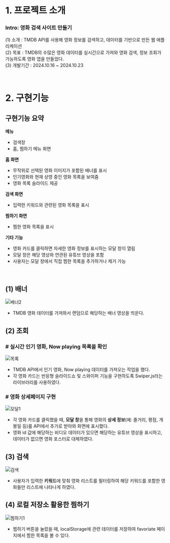 # 1. 프로젝트 소개 
### Intro: 영화 검색 사이트 만들기 <br>
(1) 소개 : TMDB API를 사용해 영화 정보를 검색하고, 데이터를 기반으로 만든 웹 애플리케이션<br>
(2) 목표 : TMDB의 수많은 영화 데이터를 실시간으로 가져와 영화 검색, 정보 조회가 가능하도록 영화 앱을 만들었다.<br>
(3) 개발기간 : 2024.10.16 ~ 2024.10.23

<br>

# 2. 구현기능
## 구현기능 요약
**메뉴**
- 검색창
- 홈, 찜하기 메뉴 화면

**홈 화면**
- 무작위로 선택된 영화 이미지가 포함된 배너를 표시
- 인기영화와 현재 상영 중인 영화 목록을 보여줌
- 영화 목록 슬라이드 제공

**검색 화면**
- 입력한 키워드와 관련된 영화 목록을 표시

**찜하기 화면**
 - 찜한 영화 목록을 표시

**기타 기능**
- 영화 카드를 클릭하면 자세한 영화 정보를 표시하는 모달 창이 열림
- 모달 창은 해당 영상와 연관된 유튜브 영상을 포함
- 사용자는 모달 창에서 직접 찜한 목록을 추가하거나 제거 가능

<br>

## (1) 배너
![배너2](https://github.com/user-attachments/assets/44a6322e-6a3a-4d51-8dfd-092b8451c6d4)

- TMDB 영화 데이터를 가져와서 랜덤으로 해당하는 배너 영상을 띄운다.

## (2) 조회
### # 실시간 인기 영화, Now playing 목록을 확인
![목록](https://github.com/user-attachments/assets/8c0d496a-1522-474d-828d-e314e87224ab)
- TMDB API에서 인기 영화, Now playing 데이터를 가져오는 작업을 했다.
- 각 영화 카드는 반응형 슬라이드쇼 및 스와이퍼 기능을 구현하도록 Swiper.js라는 라이브러리를 사용하였다.

### # 영화 상세페이지 구현
![모달1](https://github.com/user-attachments/assets/132cfcfa-f4f6-4160-9db5-58eeeeee8f6d)
- 각 영화 카드를 클릭했을 때, **모달 창**을 통해 영화의 **상세 정보**(예: 줄거리, 평점, 개봉일 등)를 API에서 추가로 받아와 화면에 표시했다.
- 영화 id 값에 해당하는 비디오 데이터가 있으면 해당하는 유튜브 영상을 표시하고, 데이터가 없으면 영화 포스터로 대체하였다.

## (3) 검색
![검색](https://github.com/user-attachments/assets/a5ca8d40-6596-4fda-a617-ed3899fa10fc)
- 사용자가 입력한 **키워드**에 맞춰 영화 리스트를 필터링하여 해당 키워드를 포함한 영화들만 리스트에 나타나게 하였다.

## (4) 로컬 저장소 활용한 찜하기
![찜하기1](https://github.com/user-attachments/assets/54da3357-cbb8-46e5-ab13-7e343f02f321)
- 찜하기 버튼을 눌렀을 때, localStorage에 관련 데이터를 저장하여 favoriate 페이지에서 찜한 목록을 볼 수 있다.
